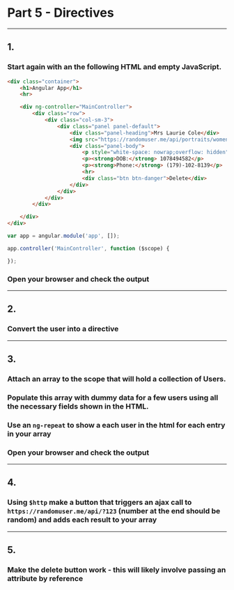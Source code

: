# Part 5 - Directives
---
## 1.
### Start again with an the following HTML and empty JavaScript.

```html
<div class="container">
    <h1>Angular App</h1>
    <hr>

    <div ng-controller="MainController">
        <div class="row">
            <div class="col-sm-3">
                <div class="panel panel-default">
                    <div class="panel-heading">Mrs Laurie Cole</div>
                    <img src="https://randomuser.me/api/portraits/women/78.jpg" style="width: 100%">
                    <div class="panel-body">
                        <p style="white-space: nowrap;overflow: hidden"><strong>Email:</strong> laurie.cole@example.com</p>
                        <p><strong>DOB:</strong> 1078494582</p>
                        <p><strong>Phone:</strong> (179)-102-8139</p>
                        <hr>
                        <div class="btn btn-danger">Delete</div>
                    </div>
                </div>
            </div>
        </div>

    </div>
</div>
```

```javascript
var app = angular.module('app', []);

app.controller('MainController', function ($scope) {

});
```
### Open your browser and check the output
---
## 2.
### Convert the user into a directive
---
## 3.
### Attach an array to the scope that will hold a collection of Users.
### Populate this array with dummy data for a few users using all the necessary fields shown in the HTML.
### Use an `ng-repeat` to show a each user in the html for each entry in your array
### Open your browser and check the output
---
## 4.
### Using `$http` make a button that triggers an ajax call to `https://randomuser.me/api/?123` (number at the end should be random) and adds each result to your array
---
## 5.
### Make the delete button work - this will likely involve passing an attribute by reference